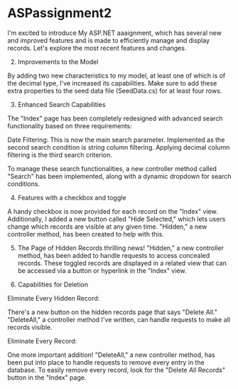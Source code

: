 # ASPassignment2
I'm excited to introduce My ASP.NET aaaignment, which has several new and improved features and is made to efficiently manage and display records. Let's explore the most recent features and changes.



2. Improvements to the Model

By adding two new characteristics to my model, at least one of which is of the decimal type, I've increased its capabilities. Make sure to add these extra properties to the seed data file (SeedData.cs) for at least four rows.



3. Enhanced Search Capabilities

The "Index" page has been completely redesigned with advanced search functionality based on three requirements:

Date Filtering: This is now the main search parameter.
Implemented as the second search condition is string column filtering.
Applying decimal column filtering is the third search criterion.

To manage these search functionalities, a new controller method called "Search" has been implemented, along with a dynamic dropdown for search conditions.



4. Features with a checkbox and toggle

A handy checkbox is now provided for each record on the "Index" view. Additionally, I added a new button called "Hide Selected," which lets users change which records are visible at any given time. "Hidden," a new controller method, has been created to help with this.

5. The Page of Hidden Records
thrilling news! "Hidden," a new controller method, has been added to handle requests to access concealed records. These toggled records are displayed in a related view that can be accessed via a button or hyperlink in the "Index" view.


6. Capabilities for Deletion

Eliminate Every Hidden Record:

There's a new button on the hidden records page that says "Delete All." "DeleteAll," a controller method I've written, can handle requests to make all records visible.



Eliminate Every Record:

One more important addition! "DeleteAll," a new controller method, has been put into place to handle requests to remove every entry in the database. To easily remove every record, look for the "Delete All Records" button in the "Index" page.










